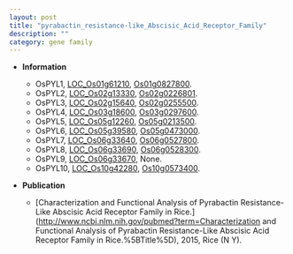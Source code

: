 ```yaml
---
layout: post
title: "pyrabactin_resistance-like_Abscisic_Acid_Receptor_Family"
description: ""
category: gene family
---
```


* **Information**  
    + OsPYL1, [LOC_Os01g61210](http://rice.uga.edu/cgi-bin/ORF_infopage.cgi?orf=LOC_Os01g61210), [Os01g0827800](https://rapdb.dna.affrc.go.jp/locus/?name=Os01g0827800).
    + OsPYL2, [LOC_Os02g13330](http://rice.uga.edu/cgi-bin/ORF_infopage.cgi?orf=LOC_Os02g13330), [Os02g0226801](https://rapdb.dna.affrc.go.jp/locus/?name=Os02g0226801).
    + OsPYL3, [LOC_Os02g15640](http://rice.uga.edu/cgi-bin/ORF_infopage.cgi?orf=LOC_Os02g15640), [Os02g0255500](https://rapdb.dna.affrc.go.jp/locus/?name=Os02g0255500).
    + OsPYL4, [LOC_Os03g18600](http://rice.uga.edu/cgi-bin/ORF_infopage.cgi?orf=LOC_Os03g18600), [Os03g0297600](https://rapdb.dna.affrc.go.jp/locus/?name=Os03g0297600).
    + OsPYL5, [LOC_Os05g12260](http://rice.uga.edu/cgi-bin/ORF_infopage.cgi?orf=LOC_Os05g12260), [Os05g0213500](https://rapdb.dna.affrc.go.jp/locus/?name=Os05g0213500).
    + OsPYL6, [LOC_Os05g39580](http://rice.uga.edu/cgi-bin/ORF_infopage.cgi?orf=LOC_Os05g39580), [Os05g0473000](https://rapdb.dna.affrc.go.jp/locus/?name=Os05g0473000).
    + OsPYL7, [LOC_Os06g33640](http://rice.uga.edu/cgi-bin/ORF_infopage.cgi?orf=LOC_Os06g33640), [Os06g0527800](https://rapdb.dna.affrc.go.jp/locus/?name=Os06g0527800).
    + OsPYL8, [LOC_Os06g33690](http://rice.uga.edu/cgi-bin/ORF_infopage.cgi?orf=LOC_Os06g33690), [Os06g0528300](https://rapdb.dna.affrc.go.jp/locus/?name=Os06g0528300).
    + OsPYL9, [LOC_Os06g33670](http://rice.uga.edu/cgi-bin/ORF_infopage.cgi?orf=LOC_Os06g33670), None.
    + OsPYL10, [LOC_Os10g42280](http://rice.uga.edu/cgi-bin/ORF_infopage.cgi?orf=LOC_Os10g42280), [Os10g0573400](https://rapdb.dna.affrc.go.jp/locus/?name=Os10g0573400).

* **Publication**  
    + [Characterization and Functional Analysis of Pyrabactin Resistance-Like Abscisic Acid Receptor Family in Rice.](http://www.ncbi.nlm.nih.gov/pubmed?term=Characterization and Functional Analysis of Pyrabactin Resistance-Like Abscisic Acid Receptor Family in Rice.%5BTitle%5D), 2015, Rice (N Y).


